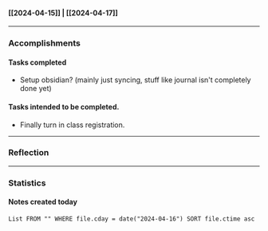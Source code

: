 #### [[2024-04-15]] | [[2024-04-17]]

---
### Accomplishments
#### Tasks completed
- Setup obsidian? (mainly just syncing, stuff like journal isn't completely done yet)
#### Tasks intended to be completed.
- Finally turn in class registration.
---
### Reflection

---
### Statistics
#### Notes created today
```dataview
List FROM "" WHERE file.cday = date("2024-04-16") SORT file.ctime asc
```